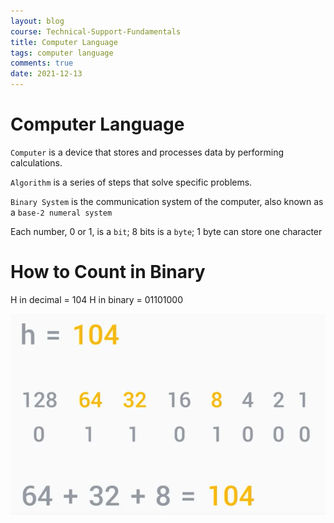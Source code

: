 ```yaml
---
layout: blog
course: Technical-Support-Fundamentals
title: Computer Language
tags: computer language
comments: true
date: 2021-12-13
---
```


# Computer Language

`Computer` is a device that stores and processes data by performing calculations. 

`Algorithm` is a series of steps that solve specific problems. 

`Binary System` is the communication system of the computer, also known as a `base-2 numeral system`

Each number, 0 or 1, is a `bit`; 8 bits is a `byte`; 1 byte can store one character

# How to Count in Binary

H in decimal = 104
H in binary = 01101000

![Binary](/assets/Binary.PNG)

